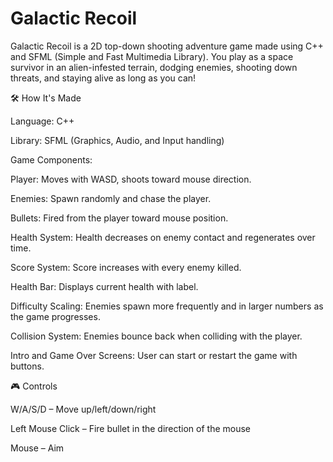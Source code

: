 # Galactic Recoil

Galactic Recoil is a 2D top-down shooting adventure game made using C++ and SFML (Simple and Fast Multimedia Library). You play as a space survivor in an alien-infested terrain, dodging enemies, shooting down threats, and staying alive as long as you can!

🛠 How It's Made

Language: C++

Library: SFML (Graphics, Audio, and Input handling)

Game Components:

Player: Moves with WASD, shoots toward mouse direction.

Enemies: Spawn randomly and chase the player.

Bullets: Fired from the player toward mouse position.

Health System: Health decreases on enemy contact and regenerates over time.

Score System: Score increases with every enemy killed.

Health Bar: Displays current health with label.

Difficulty Scaling: Enemies spawn more frequently and in larger numbers as the game progresses.

Collision System: Enemies bounce back when colliding with the player.

Intro and Game Over Screens: User can start or restart the game with buttons.

🎮 Controls

W/A/S/D – Move up/left/down/right

Left Mouse Click – Fire bullet in the direction of the mouse

Mouse – Aim
